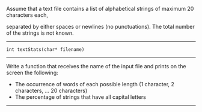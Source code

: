 Assume that a text file contains a list of alphabetical strings of maximum 20 characters each,

separated by either spaces or newlines (no punctuations). The total number of the strings is not known.
______________
`
int textStats(char* filename)
`
______________
Write a function that receives the name of the input file and prints on the screen the following:

- The occurrence of words of each possible length (1 character, 2 characters, ... 20 characters)
- The percentage of strings that have all capital letters
______________
